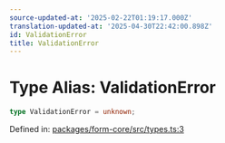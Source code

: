 ```yaml
---
source-updated-at: '2025-02-22T01:19:17.000Z'
translation-updated-at: '2025-04-30T22:42:00.898Z'
id: ValidationError
title: ValidationError
---
```


<!-- DO NOT EDIT: this page is autogenerated from the type comments -->

# Type Alias: ValidationError

```ts
type ValidationError = unknown;
```

Defined in: [packages/form-core/src/types.ts:3](https://github.com/TanStack/form/blob/main/packages/form-core/src/types.ts#L3)
